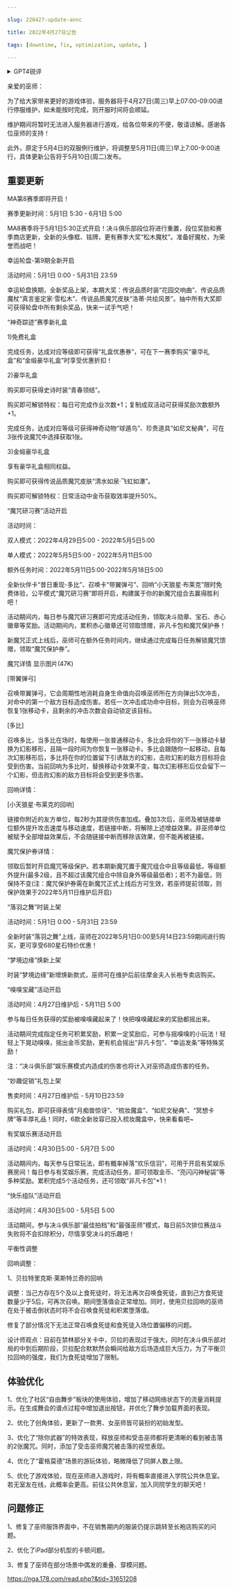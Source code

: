 ```yaml
---

slug: 220427-update-annc

title: 2022年4月27日公告

tags: [downtime, fix, optimization, update, ]

---
```


<details>

<summary>GPT4锐评</summary>



</details>

<!--truncate-->


亲爱的巫师：

为了给大家带来更好的游戏体验，服务器将于4月27日(周三)早上07:00-09:00进行停服维护，如未能按时完成，则开服时间将会顺延。

维护期间将暂时无法进入服务器进行游戏，给各位带来的不便，敬请谅解。感谢各位巫师的支持！

此外，原定于5月4日的双服例行维护，将调整至5月11日(周三)早上7:00-9:00进行，具体更新公告将于5月10日(周二)发布。

## 重要更新
MA第8赛季即将开启！

赛季更新时间：5月1日 5:30 - 6月1日 5:00

MA8赛季将于5月1日5:30正式开启！决斗俱乐部段位将进行重置，段位奖励和赛季商店更新，全新的头像框、铭牌，更有赛季大奖“松木魔杖”。准备好魔杖，为荣誉而战吧！

幸运轮盘-第9期全新开启

活动时间：5月1日 0:00 - 5月31日 23:59

幸运轮盘换期，全新奖品上架，本期大奖：传说品质时装“花园交响曲”、传说品质魔杖“真言鉴定家·雪松木”、传说品质魔咒皮肤“洛蒂·共绘风景”。抽中所有大奖即可获得轮盘中所有剩余奖品，快来一试手气吧！



“神奇踪迹”赛季新礼盒

1)免费礼盒

完成任务，达成对应等级即可获得“礼盒优惠券”，可在下一赛季购买“豪华礼盒”和“金缎豪华礼盒”时享受优惠折扣！

2)豪华礼盒

购买即可获得史诗时装“青春领结”。

购买即可解锁特权：每日可完成作业次数+1；复制成双活动可获得奖励次数额外+1。

完成任务，达成对应等级可获得神奇动物“球遁鸟”、珍贵道具“如尼文秘典”，可在3张传说魔咒中选择获取1张。



3)金缎豪华礼盒

享有豪华礼盒相同权益。

购买即可获得传说品质魔咒皮肤“清水如泉·飞虹如瀑”。

购买即可解锁特权：日常活动中金币获取效率提升50%。



“魔咒研习赛”活动开启

活动时间：

双人模式：2022年4月29日5:00 - 2022年5月5日5:00

单人模式：2022年5月5日5:00 - 2022年5月11日5:00

额外任务时间：2022年5月11日5:00-2022年5月18日5:00

全新伙伴卡“昔日重现-多比”、召唤卡“带翼弹弓”、回响“小天狼星·布莱克”限时免费体验，公平模式“魔咒研习赛”即将开启，构建属于你的新魔咒组合去赢得胜利吧！

活动期间内，每日参与魔咒研习赛即可完成活动任务，领取决斗勋章、宝石、赤心徽章等奖励。活动期间内，累积赤心徽章还可领取馈赠，非凡卡包和魔咒保护券！

新魔咒正式上线后，巫师可在额外任务时间内，继续通过完成每日任务解锁魔咒馈赠，领取“魔咒保护券”。

<span id='description'>魔咒详情</span>
显示图片(47K)

[带翼弹弓]

召唤带翼弹弓，它会周期性地消耗自身生命值向召唤巫师所在方向弹出5次冲击，对命中的第一个敌方目标造成伤害。若任一次冲击成功命中目标，则会为召唤巫师恢复1张移动卡，且剩余的冲击次数会自动锁定该目标。



[多比]

召唤多比，当多比在场时，每使用一张普通移动卡，多比会将你的下一张移动卡替换为幻影移形，且隔一段时间为你恢复一张移动卡。多比会跟随你一起移动，且每次幻影移形后，多比将在你的位置留下引诱敌方的幻影，击败幻影的敌方目标将会受到伤害。当前回响为多比时，替换移动卡效果不变，每次幻影移形后仅会留下一个幻影，但击败幻影的敌方目标将会受到更多伤害。

回响详情：



[小天狼星·布莱克的回响]

链接你附近的友方单位，每2秒为其提供伤害加成。叠加3次后，巫师及被链接单位额外提升攻击速度与移动速度，若链接中断，将解除上述增益效果。非巫师单位被赋予全部增益效果后，不会随链接中断而移除该效果，但不能再被链接。

魔咒保护券详情：

领取后暂时开启魔咒等级保护。若本期新魔咒置于魔咒组合中且等级最低，等级额外提升(最多2级，且不超过该魔咒组合中除自身外等级最低者)；若不为最低，则保持不变(注：魔咒保护券需在新魔咒正式上线后方可生效，若巫师提前领取，则保护效果于2022年5月11日维护后开启)

“落羽之舞”时装上架

活动时间：5月1日 0:00 - 5月31日 23:59

全新时装“落羽之舞”上线，巫师在2022年5月1日0:00至5月14日23:59期间进行购买，更可享受680星石特价优惠！



“梦境边缘”焕新上架

时装“梦境边缘”新增焕新款式，巫师可在维护后前往摩金夫人长袍专卖店购买。

“嗅嗅宝藏”活动开启

活动时间：4月27日维护后 - 5月11日 5:00

参与每日任务获得的奖励被嗅嗅藏起来了！快把嗅嗅藏起来的奖励都摇出来。

活动期间完成指定任务可积累奖励，积累一定奖励后，可参与摇嗅嗅的小玩法！轻轻上下晃动嗅嗅，摇出金币奖励，更有机会摇出“非凡卡包”、“幸运发条”等特殊奖励！

注：“决斗俱乐部”娱乐赛模式内造成的伤害也将计入对巫师造成伤害的任务。

“妙趣促销”礼包上架

售卖时间：4月27日维护后 - 5月10日23:59

购买礼包，即可获得表情“月痴兽惊讶”、“梳妆魔盒”、“如尼文秘典”、“冥想卡牌”等丰厚礼品！同时，6款全新妆容已投入梳妆魔盒中，快来看看吧~



有奖娱乐赛活动开启

活动时间：4月30日5:00 - 5月7日 5:00

活动期间内，每天参与日常玩法，即有概率掉落“欢乐信羽”，可用于开启有奖娱乐赛房间！每日参与有奖娱乐赛，完成活动任务，即可领取金币、“亮闪闪神秘袋”等多种奖励。累积完成5个活动任务，还可领取“非凡卡包”*1！

“快乐组队”活动开启

活动时间：4月30日5:00 - 5月5日 5:00

活动期间，参与决斗俱乐部“最佳拍档”和“最强巫师”模式，每日前5次排位赛战斗失败将不会扣除积分，尽情享受决斗的乐趣吧！

<span id='adjustment'>平衡性调整</span>

回响调整：

1、贝拉特里克斯·莱斯特兰奇的回响

调整：当己方存在5个及以上食死徒时，将无法再次召唤食死徒，直到己方食死徒数量少于5后，可再次召唤。期间堕落值会正常增加。同时，使用贝拉回响的巫师在处于被击倒状态时将不会召唤食死徒和积累堕落值。

修复了部分情况下无法正常召唤食死徒和食死徒入场位置偏移的问题。

设计师观点：目前在禁林部分关卡中，贝拉的表现过于强大，同时在决斗俱乐部对局的中到后期阶段，贝拉配合默默然会瞬间给敌方后场造成巨大压力，为了平衡贝拉回响的强度，我们为食死徒增加了限制。

## <span id='optimization'>体验优化</span>
1、优化了社区“自由舞步”板块的使用体验，增加了移动网络状态下的流量消耗提示。在生成舞会的谱点过程中增加退出按钮，并优化了舞步加载界面的表现。

2、优化了创角体验，更新了一款男、女巫师皆可装扮的初始发型。

3、优化了“除你武器”的特效表现，释放巫师和受击巫师都将更清晰的看到被击落的2张魔咒。同时，添加了受击巫师魔咒被击落的视觉表现。

4、优化了“霍格莫德”场景的游玩体验，略微降低了同屏人数上限。

5、优化了游戏体验，现在巫师进入游戏时，将有概率直接进入学院公共休息室。若无室友在线，此概率会更高。前往公共休息室，加入同院学生的聊天吧！

## <span id='fix'>问题修正</span>
1、修复了巫师服饰界面中，不在销售期内的服装仍提示跳转至长袍店购买的问题。

2、优化了iPad部分机型的卡顿问题。

3、修复了巫师在部分场景中偶发的重叠、穿模问题。

https://nga.178.com/read.php?&tid=31651208